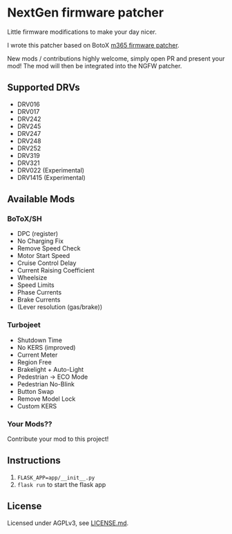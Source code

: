 # NextGen firmware patcher
Little firmware modifications to make your day  nicer.

I wrote this patcher based on BotoX [m365 firmware patcher](https://github.com/BotoX/xiaomi-m365-firmware-patcher).

New mods / contributions highly welcome, simply open PR and present your mod!
The mod will then be integrated into the NGFW patcher.

## Supported DRVs
* DRV016
* DRV017
* DRV242
* DRV245
* DRV247
* DRV248
* DRV252
* DRV319
* DRV321
* DRV022 (Experimental)
* DRV1415 (Experimental)

## Available Mods
### BoToX/SH
* DPC (register)
* No Charging Fix
* Remove Speed Check
* Motor Start Speed
* Cruise Control Delay
* Current Raising Coefficient
* Wheelsize
* Speed Limits
* Phase Currents
* Brake Currents
* (Lever resolution (gas/brake))

### Turbojeet
* Shutdown Time
* No KERS (improved)
* Current Meter
* Region Free
* Brakelight + Auto-Light
* Pedestrian -> ECO Mode
* Pedestrian No-Blink
* Button Swap
* Remove Model Lock
* Custom KERS

### Your Mods??
Contribute your mod to this project!

## Instructions
1. `FLASK_APP=app/__init__.py`
2. `flask run` to start the flask app

## License
Licensed under AGPLv3, see [LICENSE.md](LICENSE.md).
